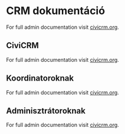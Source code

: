 # CRM dokumentáció

For full admin documentation visit [civicrm.org](https://docs.civicrm.org/sysadmin/en/latest/).

## CiviCRM

For full admin documentation visit [civicrm.org](https://docs.civicrm.org/sysadmin/en/latest/).

## Koordinatoroknak

For full admin documentation visit [civicrm.org](https://docs.civicrm.org/sysadmin/en/latest/).

## Adminisztrátoroknak

For full admin documentation visit [civicrm.org](https://docs.civicrm.org/sysadmin/en/latest/).
